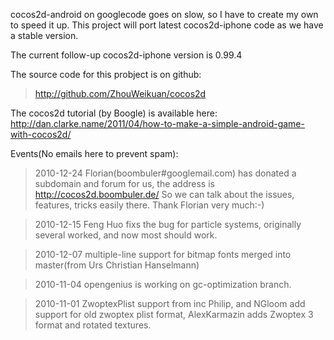 cocos2d-android on googlecode goes on slow, so I have to create my own to speed it up. This project will port latest cocos2d-iphone code as we have a stable version.

The current follow-up cocos2d-iphone version is 0.99.4

The source code for this probject is on github:
> http://github.com/ZhouWeikuan/cocos2d

The cocos2d tutorial (by Boogle) is available here: http://dan.clarke.name/2011/04/how-to-make-a-simple-android-game-with-cocos2d/


Events(No emails here to prevent spam):
> 2010-12-24  Florian(boombuler#googlemail.com) has donated a subdomain and forum for us, the address is http://cocos2d.boombuler.de/  So we can talk about the issues, features, tricks easily there. Thank Florian very much:-)

> 2010-12-15  Feng Huo fixs the bug for particle systems, originally several worked, and now most should work.

> 2010-12-07  multiple-line support for bitmap fonts merged into master(from Urs Christian Hanselmann)

> 2010-11-04  opengenius is working on gc-optimization branch.

> 2010-11-01  ZwoptexPlist support from inc Philip, and NGloom add support for old zwoptex plist format, AlexKarmazin adds Zwoptex 3 format and rotated textures.